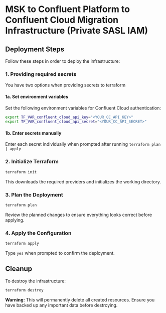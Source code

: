 # MSK to Confluent Platform to Confluent Cloud Migration Infrastructure (Private SASL IAM)

## Deployment Steps

Follow these steps in order to deploy the infrastructure:


### 1. Providing required secrets

You have two options when providing secrets to terraform

#### 1a. Set environment variables 

Set the following environment variables for Confluent Cloud authentication:

```bash
export TF_VAR_confluent_cloud_api_key="<YOUR_CC_API_KEY>"
export TF_VAR_confluent_cloud_api_secret="<YOUR_CC_API_SECRET>"
```

#### 1b. Enter secrets manually

Enter each secret individually when prompted after running `terraform plan | apply`


### 2. Initialize Terraform

```bash
terraform init
```

This downloads the required providers and initializes the working directory.


### 3. Plan the Deployment

```bash
terraform plan
```

Review the planned changes to ensure everything looks correct before applying.


### 4. Apply the Configuration

```bash
terraform apply
```

Type `yes` when prompted to confirm the deployment.


## Cleanup

To destroy the infrastructure:

```bash
terraform destroy
```

**Warning:** This will permanently delete all created resources. Ensure you have backed up any important data before destroying.
